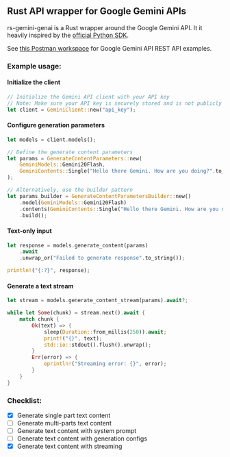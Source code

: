 ## Rust API wrapper for Google Gemini APIs

rs-gemini-genai is a Rust wrapper around the Google Gemini API. It it heavily inspired by the [official Python SDK](https://github.com/googleapis/python-genai).

See [this Postman workspace](https://www.postman.com/ai-on-postman/google-gemini-apis/overview) for Google Gemini API REST API examples.

### Example usage:
#### Initialize the client
```rust
// Initialize the Gemini API client with your API key
// Note: Make sure your API key is securely stored and is not publicly exposed
let client = GeminiClient::new("api_key");
```

#### Configure generation parameters
```rust
let models = client.models();

// Define the generate content parameters
let params = GenerateContentParameters::new(
    GeminiModels::Gemini20Flash,
    GeminiContents::Single("Hello there Gemini. How are you doing?".to_string()),
);

// Alternatively, use the builder pattern
let params_builder = GenerateContentParametersBuilder::new()
    .model(GeminiModels::Gemini20Flash)
    .contents(GeminiContents::Single("Hello there Gemini. How are you doing?".to_string()))
    .build();
```
#### Text-only input
```rust
let response = models.generate_content(params)
    .await
    .unwrap_or("Failed to generate response".to_string());

println!("{:?}", response);
```
#### Generate a text stream
```rust
let stream = models.generate_content_stream(params).await?;

while let Some(chunk) = stream.next().await {
    match chunk {
        Ok(text) => {
            sleep(Duration::from_millis(250)).await;
            print!("{}", text);
            std::io::stdout().flush().unwrap();
        }
        Err(error) => {
            eprintln!("Streaming error: {}", error);
        }
    }
}
```
### Checklist:

- [x] Generate single part text content
- [ ] Generate multi-parts text content
- [ ] Generate text content with system prompt
- [ ] Generate text content with generation configs
- [x] Generate text content with streaming